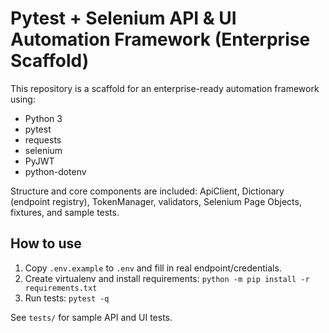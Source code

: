 # Pytest + Selenium API & UI Automation Framework (Enterprise Scaffold)

This repository is a scaffold for an enterprise-ready automation framework using:
- Python 3
- pytest
- requests
- selenium
- PyJWT
- python-dotenv

Structure and core components are included: ApiClient, Dictionary (endpoint registry),
TokenManager, validators, Selenium Page Objects, fixtures, and sample tests.

## How to use
1. Copy `.env.example` to `.env` and fill in real endpoint/credentials.
2. Create virtualenv and install requirements: `python -m pip install -r requirements.txt`
3. Run tests: `pytest -q`

See `tests/` for sample API and UI tests.
